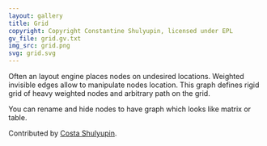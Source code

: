 ```yaml
---
layout: gallery
title: Grid
copyright: Copyright Constantine Shulyupin, licensed under EPL
gv_file: grid.gv.txt
img_src: grid.png
svg: grid.svg
---
```

Often an layout engine places nodes on undesired locations.
Weighted invisible edges allow to manipulate nodes location.
This graph defines rigid grid of heavy weighted nodes and
arbitrary path on the grid.

You can rename and hide nodes to have graph which
looks like matrix or table.

Contributed by [Costa Shulyupin](http://www.makelinux.net/).
